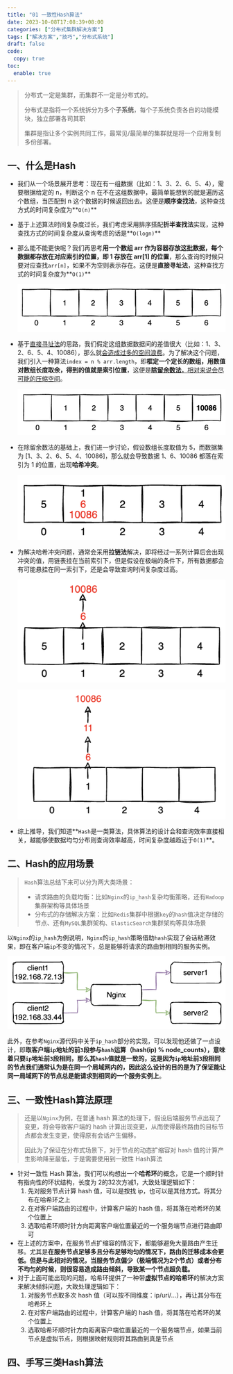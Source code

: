 ```yaml
---
title: "01 一致性Hash算法"
date: 2023-10-08T17:08:39+08:00
categories: ["分布式集群解决方案"]
tags: ["解决方案","技巧","分布式系统"]
draft: false
code:
  copy: true
toc:
  enable: true
---
```


> 分布式一定是集群，而集群不一定是分布式的。
>
> 分布式是指将一个系统拆分为多个**子系统**，每个子系统负责各自的功能模块，独立部署各司其职
>
> 集群是指让多个实例共同工作，最常见/最简单的集群就是将一个应用复制多份部署。

## 一、什么是Hash

- 我们从一个场景展开思考：现在有一组数据（比如：1、3、2、6、5、4），需要根据给定的 n，判断这个 n 在不在这组数据中，最简单能想到的就是遍历这个数组，当匹配到 n 这个数据的时候返回出去。这便是**顺序查找法**，这种查找方式的时间复杂度为**`O(n)`**

- 基于上述算法时间复杂度过长，我们考虑采用排序搭配**折半查找法**实现，这种查找方式的时间复杂度从查询考虑的话是**`O(logn)`**

- 那么能不能更快呢？我们再思考**用一个数组 arr 作为容器存放这批数据，每个数据都存放在对应索引的位置，即 1 存放在 arr[1] 的位置**，那么查询的时候只要对应查找`arr[n]`，如果不为空则表示存在。这便是**直接寻址法**，这种查找方式的时间复杂度为**`O(1)`**

  ![image-20240508203602771](../images/image-20240508203602771.png)

- 基于<u>直接寻址法</u>的思路，我们假定这组数据数据间的差值很大（比如：1、3、2、6、5、4、10086），那么就<u>会造成过多的空间浪费</u>。为了解决这个问题，我们引入一种算法`index = n % arr.length`，即**框定一个定长的数组，用数值对数组长度取余，得到的值就是索引位置**，这便是<u>**除留余数法**，相对来说会尽可能的压缩空间</u>。

  ![image-20240508203733248](../images/image-20240508203733248.png)

- 在除留余数法的基础上，我们进一步讨论，假设数组长度取值为 5，而数据集为 [1、3、2、6、5、4、10086]，那么就会导致数据 1、6、10086 都落在索引为 1 的位置，出现**哈希冲突**。

  ![image-20240508203927324](../images/image-20240508203927324.png)

- 为解决哈希冲突问题，通常会采用**拉链法**解决，即将经过一系列计算后会出现冲突的值，用链表挂在当前索引下，但是假设在极端的条件下，所有数据都会有可能悬挂在同一索引下，还是会导致查询时间复杂度过高。

  ![image-20240508204206544](../images/image-20240508204206544.png)

  ![image-20240508204312724](../images/image-20240508204312724.png)

- 综上推导，我们知道**`Hash`是一类算法，具体算法的设计会和查询效率直接相关，越能够使数据均匀分布则查询效率越高，时间复杂度越趋近于`O(1)`**。

## 二、Hash的应用场景

> `Hash`算法总结下来可以分为两大类场景：
>
> - 请求路由的负载均衡：比如`Nginx`的`ip_hash`复杂均衡策略，还有`Hadoop`集群架构等具体场景
> - 分布式的存储解决方案：比如`Redis`集群中根据`key`的`hash`值决定存储的节点、还有`MySQL`集群架构、`ElasticSearch`集群架构等具体场景

以`Nginx`的`ip_hash`为例说明，`Nginx`的`ip_hash`策略借助`hash`实现了会话粘滞效果，即在客户端`ip`不变的情况下，总是能够将请求的路由到相同的服务实例。

![image-20240508205755141](../images/image-20240508205755141.png)

此外，在参考`Nginx`源代码中关于`ip_hash`部分的实现，可以发现他还做了一点设计，即**取客户端`ip`地址的前`3`段参与`hash`运算（hash(ip) % node_counts），意味着只要`ip`地址前`3`段相同，那么其`hash`值就是一致的，这是因为`ip`地址前`3`段相同的节点我们通常认为是在同一个局域网内的，因此这么设计的目的是为了保证能让同一局域网下的节点总是能请求到相同的一个服务实例上**。

## 三、一致性Hash算法原理

> 还是以`Nginx`为例，在普通 hash 算法的处理下，假设后端服务节点出现了变更，将会导致客户端的 hash 计算出现变更，从而使得最终路由的目标节点都会发生变更，使得原有会话产生偏移。
>
> 因此为了保证在分布式场景下，对于节点的动态扩缩容对 hash 值的计算产生影响降至最低，于是需要使用到一致性 Hash算法

- 针对一致性 Hash 算法，我们可以构想出一个**哈希环**的概念，它是一个顺时针有指向性的环状结构，长度为 2的32次方减1，大致处理逻辑如下：
  1. 先对服务节点计算 hash 值，可以是按找 ip，也可以是其他方式。将其分布在哈希环之上
  2. 在对客户端路由的过程中，计算客户端的 hash 值，将其落在哈希环的某个位置上
  3. 选取哈希环顺时针方向距离客户端位置最近的一个服务端节点进行路由即可
- 在上述的方案中，在服务节点扩缩容的情况下，都能够避免大量路由产生迁移。尤其是**在服务节点足够多且分布足够均匀的情况下，路由的迁移成本会更低。但是与此相对的情况，当服务节点偏少（极端情况为2个节点）或者分布不均匀的时候，则很容易造成路由倾斜，导致某一个节点超负载。**
- 对于上面可能出现的问题，哈希环提供了一种带**虚拟节点的哈希环**的解决方案来解决倾斜问题，大致处理逻辑如下：
  1. 对服务节点取多次 hash 值（可以按不同维度：ip/uri/...），再让其分布在哈希环上
  2. 在对客户端路由的过程中，计算客户端的 hash 值，将其落在哈希环的某个位置上
  3. 选取哈希环顺时针方向距离客户端位置最近的一个服务端节点，如果当前节点是虚拟节点，则根据映射规则将其路由到真是节点

## 四、手写三类Hash算法

